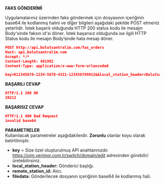 **FAKS GÖNDERİMİ**

Uygulamalarınız üzerinden faks göndermek için dosyasının içeriğinin base64 ile kodlanmış halini ve diğer bilgileri aşağıdaki şekilde POST etmeniz yeterlidir.
İstek başarılı olduğunda HTTP 200 status kodu ile mesajın Body'sinde faksın id'si döner. İstek başarısız olduğunda ise ilgili HTTP Status kodu ile mesajın Body’sinde hata mesajı döner.

```json
POST http://api.bulutsantralim.com/fax_orders
Host: api.bulutsantralim.com
Accept: */*
Content-Length: 481982
Content-Type: application/x-www-form-urlencoded

key=K12345678-1234-5678-4321-123456789012&&local_station_header=Bulutsantralim&remote_station_id=901234567891&filedata=data:image/png;base64,iVBORw0KGgoAAAANSUhEUgAAAlcAAAGCCAIAAABCQnHSAAAAAXNSR0IArs4c6QAAAARnQU1BA.....
```
**BAŞARILI CEVAP**

```json
HTTP/1.1 200 OK
20212
```

**BAŞARISIZ CEVAP**

```json
HTTP/1.1 400 Bad Request
invalid base64
```
**PARAMETRELER** <br/>
Kullanılacak parametreler aşağıdakilerdir. **Zorunlu** olanlar koyu olarak belirtilmiştir.

* **key** = Size özel oluşturulmuş API anahtarınızdır. https://oim.verimor.com.tr/switch/domain/edit adresinden görebilir/üretebilirsiniz.
* **local_station_header:** Gönderici başlığı.
* **remote_station_id:** Alıcı.
* **filedata:** Gönderilecek dosyanın içeriğinin base64 ile kodlanmış hali.
